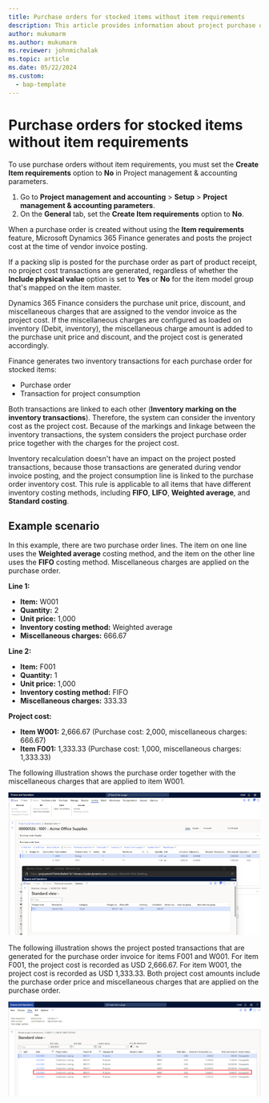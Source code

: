 ```yaml
---
title: Purchase orders for stocked items without item requirements
description: This article provides information about project purchase orders for stocked items without item requirements.
author: mukumarm
ms.author: mukumarm
ms.reviewer: johnmichalak
ms.topic: article
ms.date: 05/22/2024
ms.custom:
  - bap-template
---
```

# Purchase orders for stocked items without item requirements

To use purchase orders without item requirements, you must set the **Create Item requirements** option to **No** in Project management & accounting parameters.

1. Go to **Project management and accounting** \> **Setup** \> **Project management & accounting parameters**.
1. On the **General** tab, set the **Create Item requirements** option to **No**.

When a purchase order is created without using the **Item requirements** feature, Microsoft Dynamics 365 Finance generates and posts the project cost at the time of vendor invoice posting.

If a packing slip is posted for the purchase order as part of product receipt, no project cost transactions are generated, regardless of whether the **Include physical value** option is set to **Yes** or **No** for the item model group that's mapped on the item master.

Dynamics 365 Finance considers the purchase unit price, discount, and miscellaneous charges that are assigned to the vendor invoice as the project cost. If the miscellaneous charges are configured as loaded on inventory (Debit, inventory), the miscellaneous charge amount is added to the purchase unit price and discount, and the project cost is generated accordingly.

Finance generates two inventory transactions for each purchase order for stocked items:

- Purchase order
- Transaction for project consumption

Both transactions are linked to each other (**Inventory marking on the inventory transactions**). Therefore, the system can consider the inventory cost as the project cost. Because of the markings and linkage between the inventory transactions, the system considers the project purchase order price together with the charges for the project cost.

Inventory recalculation doesn't have an impact on the project posted transactions, because those transactions are generated during vendor invoice posting, and the project consumption line is linked to the purchase order inventory cost. This rule is applicable to all items that have different inventory costing methods, including **FIFO**, **LIFO**, **Weighted average**, and **Standard costing**.

## Example scenario

In this example, there are two purchase order lines. The item on one line uses the **Weighted average** costing method, and the item on the other line uses the **FIFO** costing method. Miscellaneous charges are applied on the purchase order.

**Line 1:**

- **Item:** W001
- **Quantity:** 2
- **Unit price:** 1,000
- **Inventory costing method:** Weighted average
- **Miscellaneous charges:** 666.67

**Line 2:**

- **Item:** F001
- **Quantity:** 1
- **Unit price:** 1,000
- **Inventory costing method:** FIFO
- **Miscellaneous charges:** 333.33

**Project cost:**

- **Item W001:** 2,666.67 (Purchase cost: 2,000, miscellaneous charges: 666.67)
- **Item F001:** 1,333.33 (Purchase cost: 1,000, miscellaneous charges: 1,333.33)

The following illustration shows the purchase order together with the miscellaneous charges that are applied to item W001.

![Purchase order and miscellaneous charges for item W001.](media/StockWithoutIRPurchaserorder.png)

The following illustration shows the project posted transactions that are generated for the purchase order invoice for items F001 and W001. For item F001, the project cost is recorded as USD 2,666.67. For item W001, the project cost is recorded as USD 1,333.33. Both project cost amounts include the purchase order price and miscellaneous charges that are applied on the purchase order.

![Project posted transactions.](media/StockWithoutIRProjectPostedTransactions.png)
